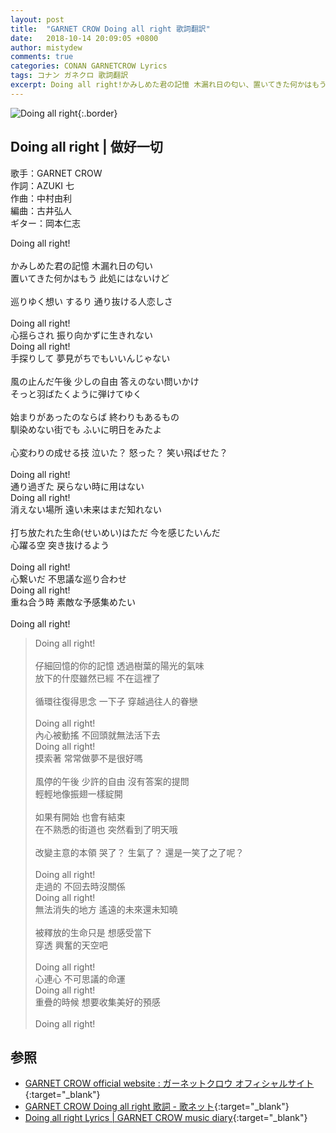 ```yaml
---
layout: post
title:  "GARNET CROW Doing all right 歌詞翻訳"
date:   2018-10-14 20:09:05 +0800
author: mistydew
comments: true
categories: CONAN GARNETCROW Lyrics
tags: コナン ガネクロ 歌詞翻訳
excerpt: Doing all right!かみしめた君の記憶 木漏れ日の匂い、置いてきた何かはもう 此処にはないけど。
---
```

![Doing all right](https://raw.githubusercontent.com/mistydew/gc2/master/cover/single/SG29_Doing%20all%20right.jpg){:.border}

## Doing all right | 做好一切

歌手：GARNET CROW<br>
作詞：AZUKI 七<br>
作曲：中村由利<br>
編曲：古井弘人<br>
ギター：岡本仁志

<div class="lyric-original">
<p>
Doing all right!<br>
<br>
かみしめた君の記憶 木漏れ日の匂い<br>
置いてきた何かはもう 此処にはないけど<br>
<br>
巡りゆく想い するり 通り抜ける人恋しさ<br>
<br>
Doing all right!<br>
心揺らされ 振り向かずに生きれない<br>
Doing all right!<br>
手探りして 夢見がちでもいいんじゃない<br>
<br>
風の止んだ午後 少しの自由 答えのない問いかけ<br>
そっと羽ばたくように弾けてゆく<br>
<br>
始まりがあったのならば 終わりもあるもの<br>
馴染めない街でも ふいに明日をみたよ<br>
<br>
心変わりの成せる技 泣いた？ 怒った？ 笑い飛ばせた？<br>
<br>
Doing all right!<br>
通り過ぎた 戻らない時に用はない<br>
Doing all right!<br>
消えない場所 遠い未来はまだ知れない<br>
<br>
打ち放たれた生命(せいめい)はただ 今を感じたいんだ<br>
心躍る空 突き抜けるよう<br>
<br>
Doing all right!<br>
心繋いだ 不思議な巡り合わせ<br>
Doing all right!<br>
重ね合う時 素敵な予感集めたい<br>
<br>
Doing all right!
</p>
</div>

<div class="lyric-translation">
<blockquote>
Doing all right!<br>
<br>
仔細回憶的你的記憶 透過樹葉的陽光的氣味<br>
放下的什麼雖然已經 不在這裡了<br>
<br>
循環往復得思念 一下子 穿越過往人的眷戀<br>
<br>
Doing all right!<br>
內心被動搖 不回頭就無法活下去<br>
Doing all right!<br>
摸索著 常常做夢不是很好嗎<br>
<br>
風停的午後 少許的自由 沒有答案的提問<br>
輕輕地像振翅一樣綻開<br>
<br>
如果有開始 也會有結束<br>
在不熟悉的街道也 突然看到了明天哦<br>
<br>
改變主意的本領 哭了？ 生氣了？ 還是一笑了之了呢？<br>
<br>
Doing all right!<br>
走過的 不回去時沒關係<br>
Doing all right!<br>
無法消失的地方 遙遠的未來還未知曉<br>
<br>
被釋放的生命只是 想感受當下<br>
穿透 興奮的天空吧<br>
<br>
Doing all right!<br>
心連心 不可思議的命運<br>
Doing all right!<br>
重疊的時候 想要收集美好的預感<br>
<br>
Doing all right!
</blockquote>
</div>

## 参照

* [GARNET CROW official website : ガーネットクロウ オフィシャルサイト](http://www.garnetcrow.com){:target="_blank"}
* [GARNET CROW Doing all right 歌詞 - 歌ネット](https://www.uta-net.com/song/79833){:target="_blank"}
* [Doing all right Lyrics \| GARNET CROW music diary](https://mistydew.github.io/gc/lyrics/original/Doing%20all%20right.html){:target="_blank"}
